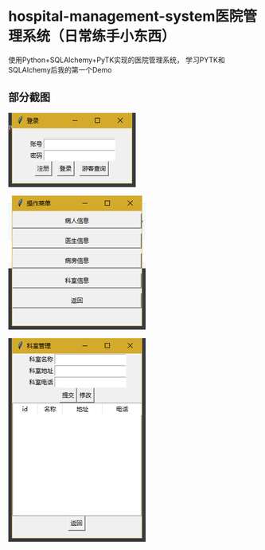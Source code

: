 # hospital-management-system医院管理系统（日常练手小东西）
使用Python+SQLAlchemy+PyTK实现的医院管理系统， 学习PYTK和SQLAlchemy后我的第一个Demo

## 部分截图

![image-20210211171050393](README.assets/image-20210211171050393.png)

![image-20210211171109117](README.assets/image-20210211171109117.png)

![image-20210211171132674](README.assets/image-20210211171132674.png)

